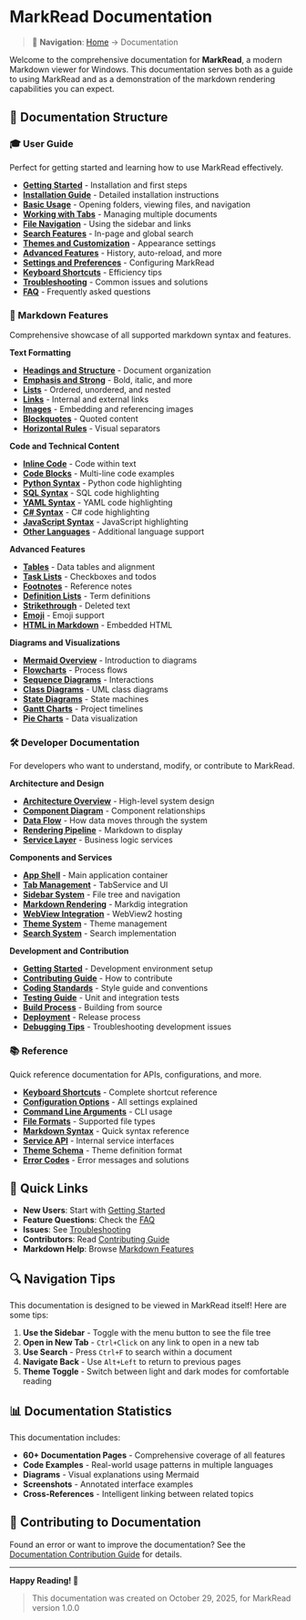 # MarkRead Documentation

> 📍 **Navigation**: [Home](../README.md) → Documentation

Welcome to the comprehensive documentation for **MarkRead**, a modern Markdown viewer for Windows. This documentation serves both as a guide to using MarkRead and as a demonstration of the markdown rendering capabilities you can expect.

## 📖 Documentation Structure

### 🎓 User Guide

Perfect for getting started and learning how to use MarkRead effectively.

- **[Getting Started](user-guide/getting-started.md)** - Installation and first steps
- **[Installation Guide](user-guide/installation.md)** - Detailed installation instructions
- **[Basic Usage](user-guide/basic-usage.md)** - Opening folders, viewing files, and navigation
- **[Working with Tabs](user-guide/working-with-tabs.md)** - Managing multiple documents
- **[File Navigation](user-guide/file-navigation.md)** - Using the sidebar and links
- **[Search Features](user-guide/search-features.md)** - In-page and global search
- **[Themes and Customization](user-guide/themes.md)** - Appearance settings
- **[Advanced Features](user-guide/advanced-features.md)** - History, auto-reload, and more
- **[Settings and Preferences](user-guide/settings.md)** - Configuring MarkRead
- **[Keyboard Shortcuts](user-guide/keyboard-shortcuts.md)** - Efficiency tips
- **[Troubleshooting](user-guide/troubleshooting.md)** - Common issues and solutions
- **[FAQ](user-guide/faq.md)** - Frequently asked questions

### 🎨 Markdown Features

Comprehensive showcase of all supported markdown syntax and features.

**Text Formatting**
- **[Headings and Structure](markdown-features/text-formatting/headings.md)** - Document organization
- **[Emphasis and Strong](markdown-features/text-formatting/emphasis.md)** - Bold, italic, and more
- **[Lists](markdown-features/text-formatting/lists.md)** - Ordered, unordered, and nested
- **[Links](markdown-features/text-formatting/links.md)** - Internal and external links
- **[Images](markdown-features/text-formatting/images.md)** - Embedding and referencing images
- **[Blockquotes](markdown-features/text-formatting/blockquotes.md)** - Quoted content
- **[Horizontal Rules](markdown-features/text-formatting/horizontal-rules.md)** - Visual separators

**Code and Technical Content**
- **[Inline Code](markdown-features/code/inline-code.md)** - Code within text
- **[Code Blocks](markdown-features/code/code-blocks.md)** - Multi-line code examples
- **[Python Syntax](markdown-features/code/python-syntax.md)** - Python code highlighting
- **[SQL Syntax](markdown-features/code/sql-syntax.md)** - SQL code highlighting
- **[YAML Syntax](markdown-features/code/yaml-syntax.md)** - YAML code highlighting
- **[C# Syntax](markdown-features/code/csharp-syntax.md)** - C# code highlighting
- **[JavaScript Syntax](markdown-features/code/javascript-syntax.md)** - JavaScript highlighting
- **[Other Languages](markdown-features/code/other-languages.md)** - Additional language support

**Advanced Features**
- **[Tables](markdown-features/advanced/tables.md)** - Data tables and alignment
- **[Task Lists](markdown-features/advanced/task-lists.md)** - Checkboxes and todos
- **[Footnotes](markdown-features/advanced/footnotes.md)** - Reference notes
- **[Definition Lists](markdown-features/advanced/definition-lists.md)** - Term definitions
- **[Strikethrough](markdown-features/advanced/strikethrough.md)** - Deleted text
- **[Emoji](markdown-features/advanced/emoji.md)** - Emoji support
- **[HTML in Markdown](markdown-features/advanced/html-in-markdown.md)** - Embedded HTML

**Diagrams and Visualizations**
- **[Mermaid Overview](markdown-features/diagrams/mermaid-overview.md)** - Introduction to diagrams
- **[Flowcharts](markdown-features/diagrams/flowcharts.md)** - Process flows
- **[Sequence Diagrams](markdown-features/diagrams/sequence-diagrams.md)** - Interactions
- **[Class Diagrams](markdown-features/diagrams/class-diagrams.md)** - UML class diagrams
- **[State Diagrams](markdown-features/diagrams/state-diagrams.md)** - State machines
- **[Gantt Charts](markdown-features/diagrams/gantt-charts.md)** - Project timelines
- **[Pie Charts](markdown-features/diagrams/pie-charts.md)** - Data visualization

### 🛠️ Developer Documentation

For developers who want to understand, modify, or contribute to MarkRead.

**Architecture and Design**
- **[Architecture Overview](developer/architecture/overview.md)** - High-level system design
- **[Component Diagram](developer/architecture/components.md)** - Component relationships
- **[Data Flow](developer/architecture/data-flow.md)** - How data moves through the system
- **[Rendering Pipeline](developer/architecture/rendering-pipeline.md)** - Markdown to display
- **[Service Layer](developer/architecture/service-layer.md)** - Business logic services

**Components and Services**
- **[App Shell](developer/components/app-shell.md)** - Main application container
- **[Tab Management](developer/components/tab-management.md)** - TabService and UI
- **[Sidebar System](developer/components/sidebar.md)** - File tree and navigation
- **[Markdown Rendering](developer/components/markdown-rendering.md)** - Markdig integration
- **[WebView Integration](developer/components/webview-integration.md)** - WebView2 hosting
- **[Theme System](developer/components/theme-system.md)** - Theme management
- **[Search System](developer/components/search-system.md)** - Search implementation

**Development and Contribution**
- **[Getting Started](developer/getting-started.md)** - Development environment setup
- **[Contributing Guide](developer/contributing.md)** - How to contribute
- **[Coding Standards](developer/coding-standards.md)** - Style guide and conventions
- **[Testing Guide](developer/testing.md)** - Unit and integration tests
- **[Build Process](developer/build-process.md)** - Building from source
- **[Deployment](developer/deployment.md)** - Release process
- **[Debugging Tips](developer/debugging.md)** - Troubleshooting development issues

### 📚 Reference

Quick reference documentation for APIs, configurations, and more.

- **[Keyboard Shortcuts](reference/keyboard-shortcuts.md)** - Complete shortcut reference
- **[Configuration Options](reference/configuration.md)** - All settings explained
- **[Command Line Arguments](reference/command-line.md)** - CLI usage
- **[File Formats](reference/file-formats.md)** - Supported file types
- **[Markdown Syntax](reference/markdown-syntax.md)** - Quick syntax reference
- **[Service API](reference/service-api.md)** - Internal service interfaces
- **[Theme Schema](reference/theme-schema.md)** - Theme definition format
- **[Error Codes](reference/error-codes.md)** - Error messages and solutions

## 🎯 Quick Links

- **New Users**: Start with [Getting Started](user-guide/getting-started.md)
- **Feature Questions**: Check the [FAQ](user-guide/faq.md)
- **Issues**: See [Troubleshooting](user-guide/troubleshooting.md)
- **Contributors**: Read [Contributing Guide](developer/contributing.md)
- **Markdown Help**: Browse [Markdown Features](markdown-features/)

## 🔍 Navigation Tips

This documentation is designed to be viewed in MarkRead itself! Here are some tips:

1. **Use the Sidebar** - Toggle with the menu button to see the file tree
2. **Open in New Tab** - `Ctrl+Click` on any link to open in a new tab
3. **Use Search** - Press `Ctrl+F` to search within a document
4. **Navigate Back** - Use `Alt+Left` to return to previous pages
5. **Theme Toggle** - Switch between light and dark modes for comfortable reading

## 📊 Documentation Statistics

This documentation includes:

- **60+ Documentation Pages** - Comprehensive coverage of all features
- **Code Examples** - Real-world usage patterns in multiple languages
- **Diagrams** - Visual explanations using Mermaid
- **Screenshots** - Annotated interface examples
- **Cross-References** - Intelligent linking between related topics

## 🤝 Contributing to Documentation

Found an error or want to improve the documentation? See the [Documentation Contribution Guide](developer/contributing.md#documentation-contributions) for details.

---

**Happy Reading! 📖**

> This documentation was created on October 29, 2025, for MarkRead version 1.0.0

